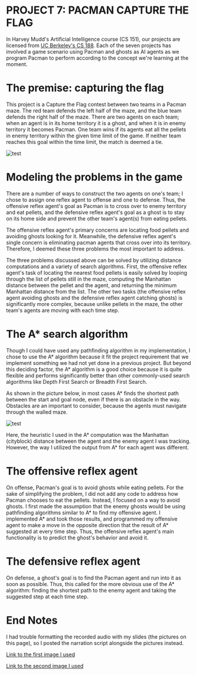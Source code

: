 # PROJECT 7: PACMAN CAPTURE THE FLAG

In Harvey Mudd's Artificial Intelligence course (CS 151), our projects are licensed from [UC Berkeley's CS 188](http://ai.berkeley.edu). Each of the seven projects has involved a game scenario using Pacman and ghosts as AI agents as we program Pacman to perform according to the concept we're learning at the moment.

# The premise: capturing the flag
This project is a Capture the Flag contest between two teams in a Pacman maze. The red team defends the left half of the maze, and the blue team defends the right half of the maze. There are two agents on each team; when an agent is in its home territory it is a ghost, and when it is in enemy territory it becomes Pacman. One team wins if its agents eat all the pellets in enemy territory within the given time limit of the game. If neither team reaches this goal within the time limit, the match is deemed a tie.

![test](https://s3-us-west-2.amazonaws.com/cs188websitecontent/projects/sp15/contest2/capture_the_flag2.png)

# Modeling the problems in the game
There are a number of ways to construct the two agents on one's team; I chose to assign one reflex agent to offense and one to defense. Thus, the offensive reflex agent's goal as Pacman is to cross over to enemy territory and eat pellets, and the defensive reflex agent's goal as a ghost is to stay on its home side and prevent the other team's agent(s) from eating pellets.

The offensive reflex agent's primary concerns are locating food pellets and avoiding ghosts looking for it. Meanwhile, the defensive reflex agent's single concern is eliminating pacman agents that cross over into its territory. Therefore, I deemed these three problems the most important to address.

The three problems discussed above can be solved by utilizing distance computations and a variety of search algorithms. First, the offensive reflex agent's task of locating the nearest food pellets is easily solved by looping through the list of pellets still in the maze, computing the Manhattan distance between the pellet and the agent, and returning the minimum Manhattan distance from the list. The other two tasks (the offensive reflex agent avoiding ghosts and the defensive reflex agent catching ghosts) is significantly more complex, because unlike pellets in the maze, the other team's agents are moving with each time step. 

# The A* search algorithm
Though I could have used any pathfinding algorithm in my implementation, I chose to use the A* algorithm because it fit the project requirement that we implement something we had not yet done in a previous project. But beyond this deciding factor, the A* algorithm is a good choice because it is quite flexible and performs significantly better than other commonly-used search algorithms like Depth First Search or Breadth First Search. 

As shown in the picture below, in most cases A* finds the shortest path between the start and goal node, even if there is an obstacle in the way. Obstacles are an important to consider, because the agents must navigate through the walled maze.

![test](http://theory.stanford.edu/~amitp/game-programming/a-star/a-star-trap.png)

Here, the heuristic I used in the A* computation was the Manhattan (cityblock) distance between the agent and the enemy agent I was tracking. However, the way I utilized the output from A* for each agent was different.

# The offensive reflex agent
On offense, Pacman's goal is to avoid ghosts while eating pellets. For the sake of simplifying the problem, I did not add any code to address how Pacman chooses to eat the pellets. Instead, I focused on a way to avoid ghosts. I first made the assumption that the enemy ghosts would be using pathfinding algorithms similar to A* to find my offensive agent. I implemented A* and took those results, and programmed my offensive agent to make a move in the opposite direction that the result of A* suggested at every time step. Thus, the offensive reflex agent's main functionality is to predict the ghost's behavior and avoid it.

# The defensive reflex agent
On defense, a ghost's goal is to find the Pacman agent and run into it as soon as possible. Thus, this called for the more obvious use of the A* algorithm: finding the shortest path to the enemy agent and taking the suggested step at each time step.  



# End Notes
I had trouble formatting the recorded audio with my slides (the pictures on this page), so I posted the narration script alongside the pictures instead.

[Link to the first image I used](https://s3-us-west-2.amazonaws.com/cs188websitecontent/projects/sp15/contest2/capture_the_flag2.png)

[Link to the second image I used](http://theory.stanford.edu/~amitp/game-programming/a-star/a-star-trap.png)
